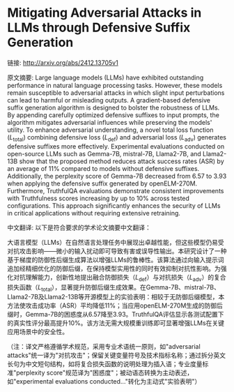 # Mitigating Adversarial Attacks in LLMs through Defensive Suffix Generation

链接: http://arxiv.org/abs/2412.13705v1

原文摘要:
Large language models (LLMs) have exhibited outstanding performance in
natural language processing tasks. However, these models remain susceptible to
adversarial attacks in which slight input perturbations can lead to harmful or
misleading outputs. A gradient-based defensive suffix generation algorithm is
designed to bolster the robustness of LLMs. By appending carefully optimized
defensive suffixes to input prompts, the algorithm mitigates adversarial
influences while preserving the models' utility. To enhance adversarial
understanding, a novel total loss function ($L_{\text{total}}$) combining
defensive loss ($L_{\text{def}}$) and adversarial loss ($L_{\text{adv}}$)
generates defensive suffixes more effectively. Experimental evaluations
conducted on open-source LLMs such as Gemma-7B, mistral-7B, Llama2-7B, and
Llama2-13B show that the proposed method reduces attack success rates (ASR) by
an average of 11\% compared to models without defensive suffixes. Additionally,
the perplexity score of Gemma-7B decreased from 6.57 to 3.93 when applying the
defensive suffix generated by openELM-270M. Furthermore, TruthfulQA evaluations
demonstrate consistent improvements with Truthfulness scores increasing by up
to 10\% across tested configurations. This approach significantly enhances the
security of LLMs in critical applications without requiring extensive
retraining.

中文翻译:
以下是符合要求的学术论文摘要中文翻译：

大语言模型（LLMs）在自然语言处理任务中展现出卓越性能，但这些模型仍易受对抗攻击影响——微小的输入扰动即可导致有害或误导性输出。本研究设计了一种基于梯度的防御性后缀生成算法以增强LLMs的鲁棒性。该算法通过向输入提示词追加经精细优化的防御后缀，在保持模型实用性的同时有效抑制对抗性影响。为强化对抗理解能力，创新性地提出融合防御损失（$L_{\text{def}}$）与对抗损失（$L_{\text{adv}}$）的复合损失函数（$L_{\text{total}}$），显著提升防御后缀生成效果。在Gemma-7B、mistral-7B、Llama2-7B及Llama2-13B等开源模型上的实验表明：相较于无防御后缀模型，本方法使攻击成功率（ASR）平均降低11%；当应用openELM-270M生成的防御后缀时，Gemma-7B的困惑度从6.57降至3.93。TruthfulQA评估显示各测试配置下的真实性评分最高提升10%。该方法无需大规模重训练即可显著增强LLMs在关键应用场景中的安全性。

（注：译文严格遵循学术规范，采用专业术语统一原则，如"adversarial attacks"统一译为"对抗攻击"；保留关键变量符号及技术指标名称；通过拆分英文长句为中文短句结构，如将复合损失函数的说明处理为插入语；专业度量标准"perplexity score"规范译为"困惑度"；被动语态转换为主动表述，如"experimental evaluations conducted..."转化为主动式"实验表明"）
